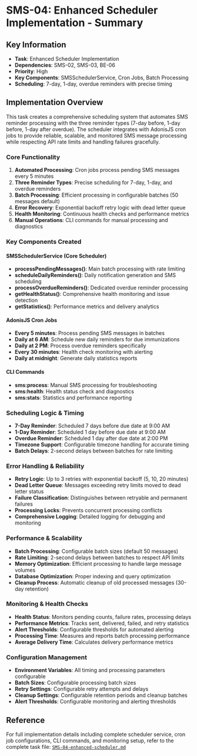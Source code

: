 # SMS-04: Enhanced Scheduler Implementation - Summary

## Key Information
- **Task**: Enhanced Scheduler Implementation
- **Dependencies**: SMS-02, SMS-03, BE-06
- **Priority**: High
- **Key Components**: SMSSchedulerService, Cron Jobs, Batch Processing
- **Scheduling**: 7-day, 1-day, overdue reminders with precise timing

## Implementation Overview
This task creates a comprehensive scheduling system that automates SMS reminder processing with the three reminder types (7-day before, 1-day before, 1-day after overdue). The scheduler integrates with AdonisJS cron jobs to provide reliable, scalable, and monitored SMS message processing while respecting API rate limits and handling failures gracefully.

### Core Functionality
1. **Automated Processing**: Cron jobs process pending SMS messages every 5 minutes
2. **Three Reminder Types**: Precise scheduling for 7-day, 1-day, and overdue reminders
3. **Batch Processing**: Efficient processing in configurable batches (50 messages default)
4. **Error Recovery**: Exponential backoff retry logic with dead letter queue
5. **Health Monitoring**: Continuous health checks and performance metrics
6. **Manual Operations**: CLI commands for manual processing and diagnostics

### Key Components Created

#### SMSSchedulerService (Core Scheduler)
- **processPendingMessages()**: Main batch processing with rate limiting
- **scheduleDailyReminders()**: Daily notification generation and SMS scheduling
- **processOverdueReminders()**: Dedicated overdue reminder processing
- **getHealthStatus()**: Comprehensive health monitoring and issue detection
- **getStatistics()**: Performance metrics and delivery analytics

#### AdonisJS Cron Jobs
- **Every 5 minutes**: Process pending SMS messages in batches
- **Daily at 6 AM**: Schedule new daily reminders for due immunizations
- **Daily at 2 PM**: Process overdue reminders specifically
- **Every 30 minutes**: Health check monitoring with alerting
- **Daily at midnight**: Generate daily statistics reports

#### CLI Commands
- **sms:process**: Manual SMS processing for troubleshooting
- **sms:health**: Health status check and diagnostics
- **sms:stats**: Statistics and performance reporting

### Scheduling Logic & Timing
- **7-Day Reminder**: Scheduled 7 days before due date at 9:00 AM
- **1-Day Reminder**: Scheduled 1 day before due date at 9:00 AM  
- **Overdue Reminder**: Scheduled 1 day after due date at 2:00 PM
- **Timezone Support**: Configurable timezone handling for accurate timing
- **Batch Delays**: 2-second delays between batches for rate limiting

### Error Handling & Reliability
- **Retry Logic**: Up to 3 retries with exponential backoff (5, 10, 20 minutes)
- **Dead Letter Queue**: Messages exceeding retry limits moved to dead letter status
- **Failure Classification**: Distinguishes between retryable and permanent failures
- **Processing Locks**: Prevents concurrent processing conflicts
- **Comprehensive Logging**: Detailed logging for debugging and monitoring

### Performance & Scalability
- **Batch Processing**: Configurable batch sizes (default 50 messages)
- **Rate Limiting**: 2-second delays between batches to respect API limits
- **Memory Optimization**: Efficient processing to handle large message volumes
- **Database Optimization**: Proper indexing and query optimization
- **Cleanup Process**: Automatic cleanup of old processed messages (30-day retention)

### Monitoring & Health Checks
- **Health Status**: Monitors pending counts, failure rates, processing delays
- **Performance Metrics**: Tracks sent, delivered, failed, and retry statistics
- **Alert Thresholds**: Configurable thresholds for automated alerting
- **Processing Time**: Measures and reports batch processing performance
- **Average Delivery Time**: Calculates delivery performance metrics

### Configuration Management
- **Environment Variables**: All timing and processing parameters configurable
- **Batch Sizes**: Configurable processing batch sizes
- **Retry Settings**: Configurable retry attempts and delays
- **Cleanup Settings**: Configurable retention periods and cleanup batches
- **Alert Thresholds**: Configurable monitoring and alerting thresholds

## Reference
For full implementation details including complete scheduler service, cron job configurations, CLI commands, and monitoring setup, refer to the complete task file: [`SMS-04-enhanced-scheduler.md`](SMS-04-enhanced-scheduler.md)